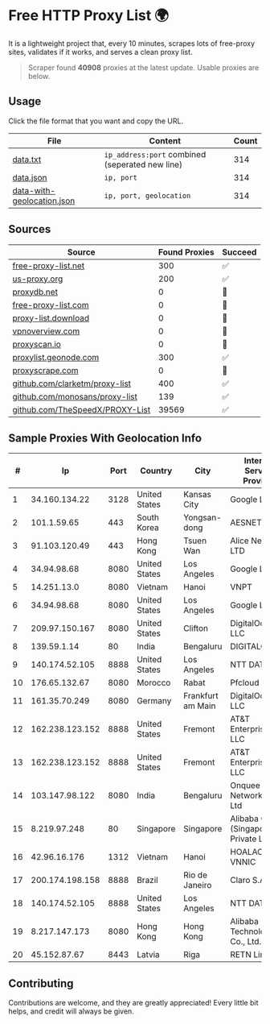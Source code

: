 
# Free HTTP Proxy List 🌍

It is a lightweight project that, every 10 minutes, scrapes lots of free-proxy sites, validates if it works, and serves a clean proxy list.


> Scraper found **40908** proxies at the latest update. Usable proxies are below.

## Usage

Click the file format that you want and copy the URL.


|File|Content|Count|
|----|-------|-----|
|[data.txt](https://raw.githubusercontent.com/themiralay/Proxy-List-World/master/data.txt)|`ip_address:port` combined (seperated new line)|314|
|[data.json](https://raw.githubusercontent.com/themiralay/Proxy-List-World/master/data.json)|`ip, port`|314|
|[data-with-geolocation.json](https://raw.githubusercontent.com/themiralay/Proxy-List-World/master/data-with-geolocation.json)|`ip, port, geolocation`|314|

## Sources

|Source|Found Proxies|Succeed|
|------|-------------|-------|
|[free-proxy-list.net](https://free-proxy-list.net)|300|✅|
|[us-proxy.org](https://www.us-proxy.org)|200|✅|
|[proxydb.net](http://proxydb.net)|0|🚫|
|[free-proxy-list.com](https://free-proxy-list.com/?page=&port=&type%5B%5D=http&type%5B%5D=https&up_time=0&search=Search)|0|🚫|
|[proxy-list.download](https://www.proxy-list.download/HTTP)|0|🚫|
|[vpnoverview.com](https://vpnoverview.com/privacy/anonymous-browsing/free-proxy-servers)|0|🚫|
|[proxyscan.io](https://www.proxyscan.io)|0|🚫|
|[proxylist.geonode.com](https://proxylist.geonode.com/api/proxy-list?limit=300&page=1&sort_by=lastChecked&sort_type=desc&protocols=http,https)|300|✅|
|[proxyscrape.com](https://api.proxyscrape.com/v2/?request=displayproxies&protocol=http&timeout=10000&country=all&ssl=all&anonymity=all)|0|🚫|
|[github.com/clarketm/proxy-list](https://raw.githubusercontent.com/clarketm/proxy-list/master/proxy-list-raw.txt)|400|✅|
|[github.com/monosans/proxy-list](https://raw.githubusercontent.com/monosans/proxy-list/main/proxies/http.txt)|139|✅|
|[github.com/TheSpeedX/PROXY-List](https://raw.githubusercontent.com/TheSpeedX/PROXY-List/master/http.txt)|39569|✅|


## Sample Proxies With Geolocation Info

|#|Ip|Port|Country|City|Internet Service Provider|
|-|--|----|-------|----|-------------------------|
|1|34.160.134.22|3128|United States|Kansas City|Google LLC|
|2|101.1.59.65|443|South Korea|Yongsan-dong|AESNET|
|3|91.103.120.49|443|Hong Kong|Tsuen Wan|Alice Networks LTD|
|4|34.94.98.68|8080|United States|Los Angeles|Google LLC|
|5|14.251.13.0|8080|Vietnam|Hanoi|VNPT|
|6|34.94.98.68|8080|United States|Los Angeles|Google LLC|
|7|209.97.150.167|8080|United States|Clifton|DigitalOcean, LLC|
|8|139.59.1.14|80|India|Bengaluru|DIGITALOCEAN|
|9|140.174.52.105|8888|United States|Los Angeles|NTT DATA|
|10|176.65.132.67|8080|Morocco|Rabat|Pfcloud UG|
|11|161.35.70.249|8080|Germany|Frankfurt am Main|DigitalOcean, LLC|
|12|162.238.123.152|8888|United States|Fremont|AT&T Enterprises, LLC|
|13|162.238.123.152|8888|United States|Fremont|AT&T Enterprises, LLC|
|14|103.147.98.122|8080|India|Bengaluru|Onquee Networks Pvt Ltd|
|15|8.219.97.248|80|Singapore|Singapore|Alibaba Cloud (Singapore) Private Limited|
|16|42.96.16.176|1312|Vietnam|Hanoi|HOALAC-VNNIC|
|17|200.174.198.158|8888|Brazil|Rio de Janeiro|Claro S.A.|
|18|140.174.52.105|8888|United States|Los Angeles|NTT DATA|
|19|8.217.147.173|8080|Hong Kong|Hong Kong|Alibaba (US) Technology Co., Ltd.|
|20|45.152.87.67|8443|Latvia|Riga|RETN Limited|



## Contributing

Contributions are welcome, and they are greatly appreciated! Every
little bit helps, and credit will always be given.

